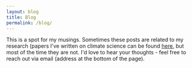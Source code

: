 ```yaml
---
layout: blog
title: Blog
permalink: /blog/
---
```


This is a spot for my musings. Sometimes these posts are related to my research (papers I've written on climate science can be found [here](/publications.md), but most of the time they are not. I'd love to hear your thoughts - feel free to reach out via email (address at the bottom of the page).
